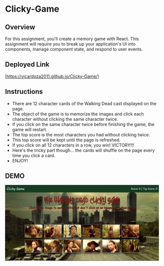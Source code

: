 # Clicky-Game

## Overview

For this assignment, you'll create a memory game with React. This assignment will require you to break up your application's UI into components, manage component state, and respond to user events.

## Deployed Link

[https://vjcardoza2011.github.io/Clicky-Game/]

## Instructions

* There are 12 character cards of the Walking Dead cast displayed on the page. 
* The object of the game is to memorize the images and click each character without clicking the same character twice.
* If you click on the same character twice before finishing the game, the game will restart.
* The top score is the most characters you had without clicking twice.
* This top score will be kept until the page is refreshed.
* If you click on all 12 characters in a row, you win! VICTORY!!!
* Here's the tricky part though... the cards will shuffle on the page every time you click a card.
* ENJOY!

## DEMO

 ![Alt text](public/assets/ReadMePic.JPG)